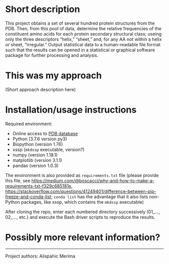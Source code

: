 # Short description
This project obtains a set of several hundred protein structures from the PDB. 
Then, from this pool of data, determine the relative frequencies of the constituent amino acids for each protein secondary structural class; useing
only the three descriptors “helix,” “sheet,” and, for any AA not within a helix or sheet, “irregular.” 
Output statistical data to a human-readable file format such that the results can be opened in a statistical or graphical software package for further processing and analysis. 

# This was my approach

(Short approach description here)

# Installation/usage instructions

Required environment: 
- Online access to [PDB database](https://www.rcsb.org/)
- Python (3.7.6 version py3)
- Biopython (version 1.76)
- xssp (`mkdssp` executable, version?)
- numpy (version 1.18.1)
- matplotlib (version 3.1.1)
- pandas (version 1.0.3)

The environment is also provided as `requirements.txt` file (please provide this file, see https://medium.com/@boscacci/why-and-how-to-make-a-requirements-txt-f329c685181e, https://stackoverflow.com/questions/41249401/difference-between-pip-freeze-and-conda-list; `conda list` has the advantage that it also lists non-Python packages, like xssp, which contains the `mkdssp` executable)

After cloning the repo, enter each numbered directory successively (01_..., 02_..., etc.) and execute the Bash driver scripts to reproduce the results.

# Possibly more relevant information?

---
Project authors: Alispahic Merima
